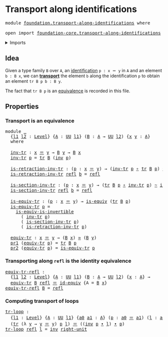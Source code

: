 # Transport along identifications

<pre class="Agda"><a id="44" class="Keyword">module</a> <a id="51" href="foundation.transport-along-identifications.html" class="Module">foundation.transport-along-identifications</a> <a id="94" class="Keyword">where</a>

<a id="101" class="Keyword">open</a> <a id="106" class="Keyword">import</a> <a id="113" href="foundation-core.transport-along-identifications.html" class="Module">foundation-core.transport-along-identifications</a> <a id="161" class="Keyword">public</a>
</pre>
<details><summary>Imports</summary>

<pre class="Agda"><a id="218" class="Keyword">open</a> <a id="223" class="Keyword">import</a> <a id="230" href="foundation.dependent-pair-types.html" class="Module">foundation.dependent-pair-types</a>
<a id="262" class="Keyword">open</a> <a id="267" class="Keyword">import</a> <a id="274" href="foundation.universe-levels.html" class="Module">foundation.universe-levels</a>

<a id="302" class="Keyword">open</a> <a id="307" class="Keyword">import</a> <a id="314" href="foundation-core.equivalences.html" class="Module">foundation-core.equivalences</a>
<a id="343" class="Keyword">open</a> <a id="348" class="Keyword">import</a> <a id="355" href="foundation-core.function-types.html" class="Module">foundation-core.function-types</a>
<a id="386" class="Keyword">open</a> <a id="391" class="Keyword">import</a> <a id="398" href="foundation-core.homotopies.html" class="Module">foundation-core.homotopies</a>
<a id="425" class="Keyword">open</a> <a id="430" class="Keyword">import</a> <a id="437" href="foundation-core.identity-types.html" class="Module">foundation-core.identity-types</a>
</pre>
</details>

## Idea

Given a type family `B` over `A`, an
[identification](foundation-core.identity-types.md) `p : x ＝ y` in `A` and an
element `b : B x`, we can
[**transport**](foundation-core.transport-along-identifications.md) the element
`b` along the identification `p` to obtain an element `tr B p b : B y`.

The fact that `tr B p` is an [equivalence](foundation-core.equivalences.md) is
recorded in this file.

## Properties

### Transport is an equivalence

<pre class="Agda"><a id="947" class="Keyword">module</a> <a id="954" href="foundation.transport-along-identifications.html#954" class="Module">_</a>
  <a id="958" class="Symbol">{</a><a id="959" href="foundation.transport-along-identifications.html#959" class="Bound">l1</a> <a id="962" href="foundation.transport-along-identifications.html#962" class="Bound">l2</a> <a id="965" class="Symbol">:</a> <a id="967" href="Agda.Primitive.html#742" class="Postulate">Level</a><a id="972" class="Symbol">}</a> <a id="974" class="Symbol">{</a><a id="975" href="foundation.transport-along-identifications.html#975" class="Bound">A</a> <a id="977" class="Symbol">:</a> <a id="979" href="Agda.Primitive.html#388" class="Primitive">UU</a> <a id="982" href="foundation.transport-along-identifications.html#959" class="Bound">l1</a><a id="984" class="Symbol">}</a> <a id="986" class="Symbol">(</a><a id="987" href="foundation.transport-along-identifications.html#987" class="Bound">B</a> <a id="989" class="Symbol">:</a> <a id="991" href="foundation.transport-along-identifications.html#975" class="Bound">A</a> <a id="993" class="Symbol">→</a> <a id="995" href="Agda.Primitive.html#388" class="Primitive">UU</a> <a id="998" href="foundation.transport-along-identifications.html#962" class="Bound">l2</a><a id="1000" class="Symbol">)</a> <a id="1002" class="Symbol">{</a><a id="1003" href="foundation.transport-along-identifications.html#1003" class="Bound">x</a> <a id="1005" href="foundation.transport-along-identifications.html#1005" class="Bound">y</a> <a id="1007" class="Symbol">:</a> <a id="1009" href="foundation.transport-along-identifications.html#975" class="Bound">A</a><a id="1010" class="Symbol">}</a>
  <a id="1014" class="Keyword">where</a>

  <a id="1023" href="foundation.transport-along-identifications.html#1023" class="Function">inv-tr</a> <a id="1030" class="Symbol">:</a> <a id="1032" href="foundation.transport-along-identifications.html#1003" class="Bound">x</a> <a id="1034" href="foundation-core.identity-types.html#1953" class="Function Operator">＝</a> <a id="1036" href="foundation.transport-along-identifications.html#1005" class="Bound">y</a> <a id="1038" class="Symbol">→</a> <a id="1040" href="foundation.transport-along-identifications.html#987" class="Bound">B</a> <a id="1042" href="foundation.transport-along-identifications.html#1005" class="Bound">y</a> <a id="1044" class="Symbol">→</a> <a id="1046" href="foundation.transport-along-identifications.html#987" class="Bound">B</a> <a id="1048" href="foundation.transport-along-identifications.html#1003" class="Bound">x</a>
  <a id="1052" href="foundation.transport-along-identifications.html#1023" class="Function">inv-tr</a> <a id="1059" href="foundation.transport-along-identifications.html#1059" class="Bound">p</a> <a id="1061" class="Symbol">=</a> <a id="1063" href="foundation-core.transport-along-identifications.html#832" class="Function">tr</a> <a id="1066" href="foundation.transport-along-identifications.html#987" class="Bound">B</a> <a id="1068" class="Symbol">(</a><a id="1069" href="foundation-core.identity-types.html#3206" class="Function">inv</a> <a id="1073" href="foundation.transport-along-identifications.html#1059" class="Bound">p</a><a id="1074" class="Symbol">)</a>

  <a id="1079" href="foundation.transport-along-identifications.html#1079" class="Function">is-retraction-inv-tr</a> <a id="1100" class="Symbol">:</a> <a id="1102" class="Symbol">(</a><a id="1103" href="foundation.transport-along-identifications.html#1103" class="Bound">p</a> <a id="1105" class="Symbol">:</a> <a id="1107" href="foundation.transport-along-identifications.html#1003" class="Bound">x</a> <a id="1109" href="foundation-core.identity-types.html#1953" class="Function Operator">＝</a> <a id="1111" href="foundation.transport-along-identifications.html#1005" class="Bound">y</a><a id="1112" class="Symbol">)</a> <a id="1114" class="Symbol">→</a> <a id="1116" class="Symbol">(</a><a id="1117" href="foundation.transport-along-identifications.html#1023" class="Function">inv-tr</a> <a id="1124" href="foundation.transport-along-identifications.html#1103" class="Bound">p</a> <a id="1126" href="foundation-core.function-types.html#455" class="Function Operator">∘</a> <a id="1128" href="foundation-core.transport-along-identifications.html#832" class="Function">tr</a> <a id="1131" href="foundation.transport-along-identifications.html#987" class="Bound">B</a> <a id="1133" href="foundation.transport-along-identifications.html#1103" class="Bound">p</a><a id="1134" class="Symbol">)</a> <a id="1136" href="foundation-core.homotopies.html#2717" class="Function Operator">~</a> <a id="1138" href="foundation-core.function-types.html#307" class="Function">id</a>
  <a id="1143" href="foundation.transport-along-identifications.html#1079" class="Function">is-retraction-inv-tr</a> <a id="1164" href="foundation-core.identity-types.html#1922" class="InductiveConstructor">refl</a> <a id="1169" href="foundation.transport-along-identifications.html#1169" class="Bound">b</a> <a id="1171" class="Symbol">=</a> <a id="1173" href="foundation-core.identity-types.html#1922" class="InductiveConstructor">refl</a>

  <a id="1181" href="foundation.transport-along-identifications.html#1181" class="Function">is-section-inv-tr</a> <a id="1199" class="Symbol">:</a> <a id="1201" class="Symbol">(</a><a id="1202" href="foundation.transport-along-identifications.html#1202" class="Bound">p</a> <a id="1204" class="Symbol">:</a> <a id="1206" href="foundation.transport-along-identifications.html#1003" class="Bound">x</a> <a id="1208" href="foundation-core.identity-types.html#1953" class="Function Operator">＝</a> <a id="1210" href="foundation.transport-along-identifications.html#1005" class="Bound">y</a><a id="1211" class="Symbol">)</a> <a id="1213" class="Symbol">→</a> <a id="1215" class="Symbol">(</a><a id="1216" href="foundation-core.transport-along-identifications.html#832" class="Function">tr</a> <a id="1219" href="foundation.transport-along-identifications.html#987" class="Bound">B</a> <a id="1221" href="foundation.transport-along-identifications.html#1202" class="Bound">p</a> <a id="1223" href="foundation-core.function-types.html#455" class="Function Operator">∘</a> <a id="1225" href="foundation.transport-along-identifications.html#1023" class="Function">inv-tr</a> <a id="1232" href="foundation.transport-along-identifications.html#1202" class="Bound">p</a><a id="1233" class="Symbol">)</a> <a id="1235" href="foundation-core.homotopies.html#2717" class="Function Operator">~</a> <a id="1237" href="foundation-core.function-types.html#307" class="Function">id</a>
  <a id="1242" href="foundation.transport-along-identifications.html#1181" class="Function">is-section-inv-tr</a> <a id="1260" href="foundation-core.identity-types.html#1922" class="InductiveConstructor">refl</a> <a id="1265" href="foundation.transport-along-identifications.html#1265" class="Bound">b</a> <a id="1267" class="Symbol">=</a> <a id="1269" href="foundation-core.identity-types.html#1922" class="InductiveConstructor">refl</a>

  <a id="1277" href="foundation.transport-along-identifications.html#1277" class="Function">is-equiv-tr</a> <a id="1289" class="Symbol">:</a> <a id="1291" class="Symbol">(</a><a id="1292" href="foundation.transport-along-identifications.html#1292" class="Bound">p</a> <a id="1294" class="Symbol">:</a> <a id="1296" href="foundation.transport-along-identifications.html#1003" class="Bound">x</a> <a id="1298" href="foundation-core.identity-types.html#1953" class="Function Operator">＝</a> <a id="1300" href="foundation.transport-along-identifications.html#1005" class="Bound">y</a><a id="1301" class="Symbol">)</a> <a id="1303" class="Symbol">→</a> <a id="1305" href="foundation-core.equivalences.html#1647" class="Function">is-equiv</a> <a id="1314" class="Symbol">(</a><a id="1315" href="foundation-core.transport-along-identifications.html#832" class="Function">tr</a> <a id="1318" href="foundation.transport-along-identifications.html#987" class="Bound">B</a> <a id="1320" href="foundation.transport-along-identifications.html#1292" class="Bound">p</a><a id="1321" class="Symbol">)</a>
  <a id="1325" href="foundation.transport-along-identifications.html#1277" class="Function">is-equiv-tr</a> <a id="1337" href="foundation.transport-along-identifications.html#1337" class="Bound">p</a> <a id="1339" class="Symbol">=</a>
    <a id="1345" href="foundation-core.equivalences.html#5122" class="Function">is-equiv-is-invertible</a>
      <a id="1374" class="Symbol">(</a> <a id="1376" href="foundation.transport-along-identifications.html#1023" class="Function">inv-tr</a> <a id="1383" href="foundation.transport-along-identifications.html#1337" class="Bound">p</a><a id="1384" class="Symbol">)</a>
      <a id="1392" class="Symbol">(</a> <a id="1394" href="foundation.transport-along-identifications.html#1181" class="Function">is-section-inv-tr</a> <a id="1412" href="foundation.transport-along-identifications.html#1337" class="Bound">p</a><a id="1413" class="Symbol">)</a>
      <a id="1421" class="Symbol">(</a> <a id="1423" href="foundation.transport-along-identifications.html#1079" class="Function">is-retraction-inv-tr</a> <a id="1444" href="foundation.transport-along-identifications.html#1337" class="Bound">p</a><a id="1445" class="Symbol">)</a>

  <a id="1450" href="foundation.transport-along-identifications.html#1450" class="Function">equiv-tr</a> <a id="1459" class="Symbol">:</a> <a id="1461" href="foundation.transport-along-identifications.html#1003" class="Bound">x</a> <a id="1463" href="foundation-core.identity-types.html#1953" class="Function Operator">＝</a> <a id="1465" href="foundation.transport-along-identifications.html#1005" class="Bound">y</a> <a id="1467" class="Symbol">→</a> <a id="1469" class="Symbol">(</a><a id="1470" href="foundation.transport-along-identifications.html#987" class="Bound">B</a> <a id="1472" href="foundation.transport-along-identifications.html#1003" class="Bound">x</a><a id="1473" class="Symbol">)</a> <a id="1475" href="foundation-core.equivalences.html#2669" class="Function Operator">≃</a> <a id="1477" class="Symbol">(</a><a id="1478" href="foundation.transport-along-identifications.html#987" class="Bound">B</a> <a id="1480" href="foundation.transport-along-identifications.html#1005" class="Bound">y</a><a id="1481" class="Symbol">)</a>
  <a id="1485" href="foundation.dependent-pair-types.html#603" class="Field">pr1</a> <a id="1489" class="Symbol">(</a><a id="1490" href="foundation.transport-along-identifications.html#1450" class="Function">equiv-tr</a> <a id="1499" href="foundation.transport-along-identifications.html#1499" class="Bound">p</a><a id="1500" class="Symbol">)</a> <a id="1502" class="Symbol">=</a> <a id="1504" href="foundation-core.transport-along-identifications.html#832" class="Function">tr</a> <a id="1507" href="foundation.transport-along-identifications.html#987" class="Bound">B</a> <a id="1509" href="foundation.transport-along-identifications.html#1499" class="Bound">p</a>
  <a id="1513" href="foundation.dependent-pair-types.html#615" class="Field">pr2</a> <a id="1517" class="Symbol">(</a><a id="1518" href="foundation.transport-along-identifications.html#1450" class="Function">equiv-tr</a> <a id="1527" href="foundation.transport-along-identifications.html#1527" class="Bound">p</a><a id="1528" class="Symbol">)</a> <a id="1530" class="Symbol">=</a> <a id="1532" href="foundation.transport-along-identifications.html#1277" class="Function">is-equiv-tr</a> <a id="1544" href="foundation.transport-along-identifications.html#1527" class="Bound">p</a>
</pre>
### Transporting along `refl` is the identity equivalence

<pre class="Agda"><a id="equiv-tr-refl"></a><a id="1618" href="foundation.transport-along-identifications.html#1618" class="Function">equiv-tr-refl</a> <a id="1632" class="Symbol">:</a>
  <a id="1636" class="Symbol">{</a><a id="1637" href="foundation.transport-along-identifications.html#1637" class="Bound">l1</a> <a id="1640" href="foundation.transport-along-identifications.html#1640" class="Bound">l2</a> <a id="1643" class="Symbol">:</a> <a id="1645" href="Agda.Primitive.html#742" class="Postulate">Level</a><a id="1650" class="Symbol">}</a> <a id="1652" class="Symbol">{</a><a id="1653" href="foundation.transport-along-identifications.html#1653" class="Bound">A</a> <a id="1655" class="Symbol">:</a> <a id="1657" href="Agda.Primitive.html#388" class="Primitive">UU</a> <a id="1660" href="foundation.transport-along-identifications.html#1637" class="Bound">l1</a><a id="1662" class="Symbol">}</a> <a id="1664" class="Symbol">(</a><a id="1665" href="foundation.transport-along-identifications.html#1665" class="Bound">B</a> <a id="1667" class="Symbol">:</a> <a id="1669" href="foundation.transport-along-identifications.html#1653" class="Bound">A</a> <a id="1671" class="Symbol">→</a> <a id="1673" href="Agda.Primitive.html#388" class="Primitive">UU</a> <a id="1676" href="foundation.transport-along-identifications.html#1640" class="Bound">l2</a><a id="1678" class="Symbol">)</a> <a id="1680" class="Symbol">{</a><a id="1681" href="foundation.transport-along-identifications.html#1681" class="Bound">x</a> <a id="1683" class="Symbol">:</a> <a id="1685" href="foundation.transport-along-identifications.html#1653" class="Bound">A</a><a id="1686" class="Symbol">}</a> <a id="1688" class="Symbol">→</a>
  <a id="1692" href="foundation.transport-along-identifications.html#1450" class="Function">equiv-tr</a> <a id="1701" href="foundation.transport-along-identifications.html#1665" class="Bound">B</a> <a id="1703" href="foundation-core.identity-types.html#1922" class="InductiveConstructor">refl</a> <a id="1708" href="foundation-core.identity-types.html#1953" class="Function Operator">＝</a> <a id="1710" href="foundation-core.equivalences.html#4037" class="Function">id-equiv</a> <a id="1719" class="Symbol">{</a><a id="1720" class="Argument">A</a> <a id="1722" class="Symbol">=</a> <a id="1724" href="foundation.transport-along-identifications.html#1665" class="Bound">B</a> <a id="1726" href="foundation.transport-along-identifications.html#1681" class="Bound">x</a><a id="1727" class="Symbol">}</a>
<a id="1729" href="foundation.transport-along-identifications.html#1618" class="Function">equiv-tr-refl</a> <a id="1743" href="foundation.transport-along-identifications.html#1743" class="Bound">B</a> <a id="1745" class="Symbol">=</a> <a id="1747" href="foundation-core.identity-types.html#1922" class="InductiveConstructor">refl</a>
</pre>
### Computing transport of loops

<pre class="Agda"><a id="tr-loop"></a><a id="1799" href="foundation.transport-along-identifications.html#1799" class="Function">tr-loop</a> <a id="1807" class="Symbol">:</a>
  <a id="1811" class="Symbol">{</a><a id="1812" href="foundation.transport-along-identifications.html#1812" class="Bound">l1</a> <a id="1815" class="Symbol">:</a> <a id="1817" href="Agda.Primitive.html#742" class="Postulate">Level</a><a id="1822" class="Symbol">}</a> <a id="1824" class="Symbol">{</a><a id="1825" href="foundation.transport-along-identifications.html#1825" class="Bound">A</a> <a id="1827" class="Symbol">:</a> <a id="1829" href="Agda.Primitive.html#388" class="Primitive">UU</a> <a id="1832" href="foundation.transport-along-identifications.html#1812" class="Bound">l1</a><a id="1834" class="Symbol">}</a> <a id="1836" class="Symbol">{</a><a id="1837" href="foundation.transport-along-identifications.html#1837" class="Bound">a0</a> <a id="1840" href="foundation.transport-along-identifications.html#1840" class="Bound">a1</a> <a id="1843" class="Symbol">:</a> <a id="1845" href="foundation.transport-along-identifications.html#1825" class="Bound">A</a><a id="1846" class="Symbol">}</a> <a id="1848" class="Symbol">(</a><a id="1849" href="foundation.transport-along-identifications.html#1849" class="Bound">p</a> <a id="1851" class="Symbol">:</a> <a id="1853" href="foundation.transport-along-identifications.html#1837" class="Bound">a0</a> <a id="1856" href="foundation-core.identity-types.html#1953" class="Function Operator">＝</a> <a id="1858" href="foundation.transport-along-identifications.html#1840" class="Bound">a1</a><a id="1860" class="Symbol">)</a> <a id="1862" class="Symbol">(</a><a id="1863" href="foundation.transport-along-identifications.html#1863" class="Bound">l</a> <a id="1865" class="Symbol">:</a> <a id="1867" href="foundation.transport-along-identifications.html#1837" class="Bound">a0</a> <a id="1870" href="foundation-core.identity-types.html#1953" class="Function Operator">＝</a> <a id="1872" href="foundation.transport-along-identifications.html#1837" class="Bound">a0</a><a id="1874" class="Symbol">)</a> <a id="1876" class="Symbol">→</a>
  <a id="1880" class="Symbol">(</a><a id="1881" href="foundation-core.transport-along-identifications.html#832" class="Function">tr</a> <a id="1884" class="Symbol">(λ</a> <a id="1887" href="foundation.transport-along-identifications.html#1887" class="Bound">y</a> <a id="1889" class="Symbol">→</a> <a id="1891" href="foundation.transport-along-identifications.html#1887" class="Bound">y</a> <a id="1893" href="foundation-core.identity-types.html#1953" class="Function Operator">＝</a> <a id="1895" href="foundation.transport-along-identifications.html#1887" class="Bound">y</a><a id="1896" class="Symbol">)</a> <a id="1898" href="foundation.transport-along-identifications.html#1849" class="Bound">p</a> <a id="1900" href="foundation.transport-along-identifications.html#1863" class="Bound">l</a><a id="1901" class="Symbol">)</a> <a id="1903" href="foundation-core.identity-types.html#1953" class="Function Operator">＝</a> <a id="1905" class="Symbol">((</a><a id="1907" href="foundation-core.identity-types.html#3206" class="Function">inv</a> <a id="1911" href="foundation.transport-along-identifications.html#1849" class="Bound">p</a> <a id="1913" href="foundation-core.identity-types.html#2902" class="Function Operator">∙</a> <a id="1915" href="foundation.transport-along-identifications.html#1863" class="Bound">l</a><a id="1916" class="Symbol">)</a> <a id="1918" href="foundation-core.identity-types.html#2902" class="Function Operator">∙</a> <a id="1920" href="foundation.transport-along-identifications.html#1849" class="Bound">p</a><a id="1921" class="Symbol">)</a>
<a id="1923" href="foundation.transport-along-identifications.html#1799" class="Function">tr-loop</a> <a id="1931" href="foundation-core.identity-types.html#1922" class="InductiveConstructor">refl</a> <a id="1936" href="foundation.transport-along-identifications.html#1936" class="Bound">l</a> <a id="1938" class="Symbol">=</a> <a id="1940" href="foundation-core.identity-types.html#3206" class="Function">inv</a> <a id="1944" href="foundation-core.identity-types.html#3545" class="Function">right-unit</a>
</pre>